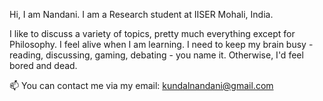 
Hi, I am Nandani.
I am a Research student at IISER Mohali, India.

I like to discuss a variety of topics, pretty much everything except for Philosophy.
I feel alive when I am learning.
I need to keep my brain busy - reading, discussing, gaming, debating - you name it. Otherwise, I'd feel bored and dead.


📫 You can contact me via my email: kundalnandani@gmail.com

<!---
NandaniK03/NandaniK03 is a ✨ special ✨ repository because its `README.md` (this file) appears on your GitHub profile.
You can click the Preview link to take a look at your changes.
--->
